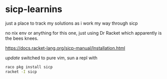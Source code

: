 # sicp-learnins

just a place to track my solutions as i work my way through sicp

no nix env or anything for this one, just using Dr Racket which apparently is the bees knees.

https://docs.racket-lang.org/sicp-manual/Installation.html

*update*
switched to pure vim, sun a repl with
```sh
raco pkg install sicp
racket -I sicp
```


